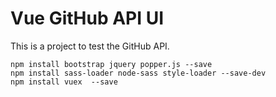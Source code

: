 # Vue GitHub API UI

This is a project to test the GitHub API.

```
npm install bootstrap jquery popper.js --save
npm install sass-loader node-sass style-loader --save-dev
npm install vuex  --save
```
